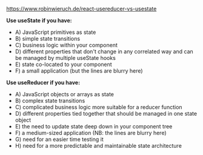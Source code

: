 https://www.robinwieruch.de/react-usereducer-vs-usestate

**Use useState if you have:**

- A) JavaScript primitives as state
- B) simple state transitions
- C) business logic within your component
- D) different properties that don't change in any correlated way and can be managed by multiple useState hooks
- E) state co-located to your component
- F) a small application (but the lines are blurry here)

**Use useReducer if you have:**

- A) JavaScript objects or arrays as state
- B) complex state transitions
- C) complicated business logic more suitable for a reducer function
- D) different properties tied together that should be managed in one state object
- E) the need to update state deep down in your component tree
- F) a medium-sized application (NB: the lines are blurry here)
- G) need for an easier time testing it
- H) need for a more predictable and maintainable state architecture